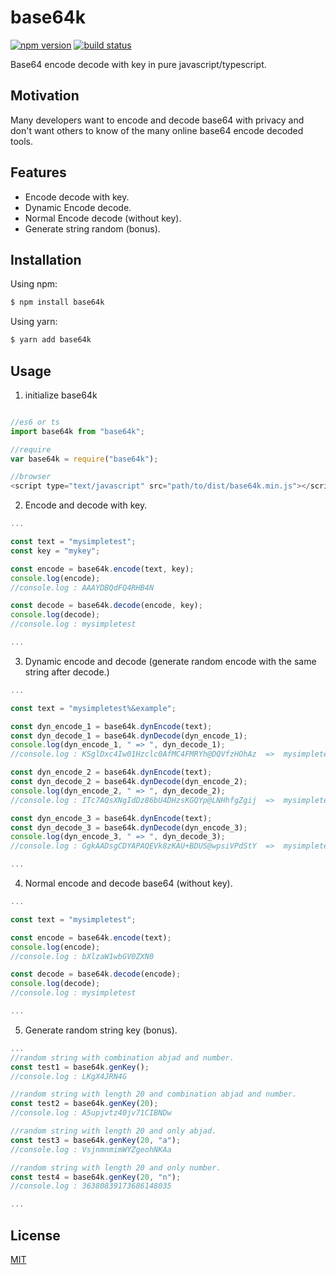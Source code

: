 # base64k

[![npm version](https://img.shields.io/badge/npm-0.0.4-blue.svg)](https://www.npmjs.com/package/base64k) 
[![build status](https://api.travis-ci.com/herudi/base64k.svg?branch=master)](https://travis-ci.com/github/herudi/base64k)

Base64 encode decode with key in pure javascript/typescript.

## Motivation

Many developers want to encode and decode base64 with privacy and don't want others to know of the many online base64 encode decoded tools.

## Features

- Encode decode with key.
- Dynamic Encode decode.
- Normal Encode decode (without key).
- Generate string random (bonus).

## Installation

Using npm:

```bash
$ npm install base64k
```

Using yarn:

```bash
$ yarn add base64k
```

## Usage

1. initialize base64k

```JavaScript

//es6 or ts
import base64k from "base64k";

//require
var base64k = require("base64k");

//browser
<script type="text/javascript" src="path/to/dist/base64k.min.js"></script>

```


2. Encode and decode with key.

```JavaScript
...

const text = "mysimpletest";
const key = "mykey";

const encode = base64k.encode(text, key);
console.log(encode);
//console.log : AAAYDBQdFQ4RHB4N

const decode = base64k.decode(encode, key);
console.log(decode);
//console.log : mysimpletest

...

```

3. Dynamic encode and decode (generate random encode with the same string after decode.)

```JavaScript
...

const text = "mysimpletest%&example";

const dyn_encode_1 = base64k.dynEncode(text);
const dyn_decode_1 = base64k.dynDecode(dyn_encode_1);
console.log(dyn_encode_1, " => ", dyn_decode_1);
//console.log : KSglDxc4Iw01Hzclc0AfMC4FMRYh@DQVfzHOhAz  =>  mysimpletest%&example

const dyn_encode_2 = base64k.dynEncode(text);
const dyn_decode_2 = base64k.dynDecode(dyn_encode_2);
console.log(dyn_encode_2, " => ", dyn_decode_2);
//console.log : ITc7AQsXNgIdDz86bU4DHzsKGQYp@LNHhfgZgij  =>  mysimpletest%&example

const dyn_encode_3 = base64k.dynEncode(text);
const dyn_decode_3 = base64k.dynDecode(dyn_encode_3);
console.log(dyn_encode_3, " => ", dyn_decode_3);
//console.log : GgkAADsgCDYAPAQEVk8zKAU+BDUS@wpsiVPdStY  =>  mysimpletest%&example

...
```

4. Normal encode and decode base64 (without key).

```JavaScript
...

const text = "mysimpletest";

const encode = base64k.encode(text);
console.log(encode);
//console.log : bXlzaW1wbGV0ZXN0

const decode = base64k.decode(encode);
console.log(decode);
//console.log : mysimpletest

...
```

5. Generate random string key (bonus).

```JavaScript
...
//random string with combination abjad and number.
const test1 = base64k.genKey(); 
//console.log : LKgX4JRN4G

//random string with length 20 and combination abjad and number.
const test2 = base64k.genKey(20); 
//console.log : A5upjvtz40jv71CIBNDw

//random string with length 20 and only abjad.
const test3 = base64k.genKey(20, "a"); 
//console.log : VsjnmnmimWYZgeohNKAa

//random string with length 20 and only number.
const test4 = base64k.genKey(20, "n"); 
//console.log : 36380839173686148035

...
```

## License

[MIT](LICENSE)


